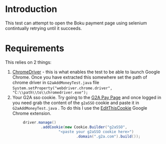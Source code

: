 # Introduction
This test can attempt to open the Boku payment page using selenium contintually retrying until it succeeds.

# Requirements
This relies on 2 things:
1. [ChromeDriver](http://chromedriver.chromium.org/downloads) - this is what enables the test to be able to launch Google Chrome. Once you have extracted this somewhere set the path of chrome driver in `G2aAddMoneyTest.java` file `System.setProperty("webdriver.chrome.driver", "C:\\path\\to\\chromedriver.exe");`
1. Your G2A sso cookie.  Try going to the [G2A Pay Page](https://pay.g2a.com/funds/add) and once logged in you need grab the content of the `g2aSSO` cookie and paste it in `G2aAddMoneyTest.java` .  To do this I use the [EditThisCookie](https://chrome.google.com/webstore/detail/edit-this-cookie/fngmhnnpilhplaeedifhccceomclgfbg) Google Chrome extension.
```java
        driver.manage()
                .addCookie(new Cookie.Builder("g2aSSO",
                        "<paste your g2aSSO cookie here>")
                                .domain(".g2a.com").build());
```